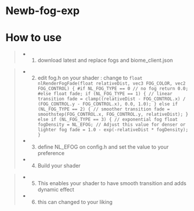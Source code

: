 # Newb-fog-exp

# How to use 

> * 1. download latest and replace fogs and biome_client.json

> * 2. edit fog.h on your shader : change
     to ``float nlRenderFogFade(float relativeDist, vec3 FOG_COLOR, vec2 FOG_CONTROL) {
#if NL_FOG_TYPE == 0
  // no fog
  return 0.0;
#else
  float fade;
  if (NL_FOG_TYPE == 1) {
    // linear transition
    fade = clamp((relativeDist - FOG_CONTROL.x) / (FOG_CONTROL.y - FOG_CONTROL.x), 0.0, 1.0);
  } else if (NL_FOG_TYPE == 2) {
    // smoother transition
    fade = smoothstep(FOG_CONTROL.x, FOG_CONTROL.y, relativeDist);
  } else if (NL_FOG_TYPE == 3) {
    // exponential fog
    float fogDensity = NL_EFOG; // Adjust this value for denser or lighter fog
    fade = 1.0 - exp(-relativeDist * fogDensity);
  } ``
> * 3. define NL_EFOG on config.h and set    the value to your preference
> * 4. Build your shader

> * 5. This enables your shader to have   smooth transition and adds dynamic effect
> * 6. this can changed to your liking

